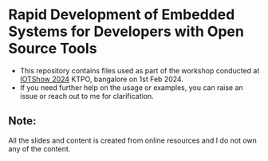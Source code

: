 # Rapid Development of Embedded Systems for Developers with Open Source Tools

* This repository contains files used as part of the workshop conducted at [IOTShow 2024](https://www.iotshow.in/workshop-2024/rapid-development-of-embedded-systems-for-developers-with-open-source-tools-2/) KTPO, bangalore on 1st Feb 2024.
* If you need further help on the usage or examples, you can raise an issue or reach out to me for clarification.

## Note:
All the slides and content is created from online resources and I do not own any of the content.
